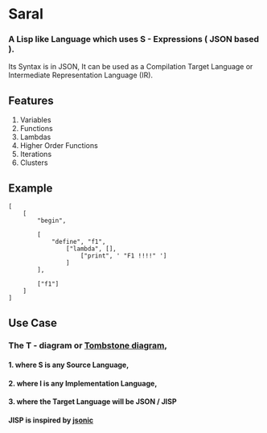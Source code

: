 # Saral
### A Lisp like Language which uses S - Expressions ( JSON based ).
Its Syntax is in JSON, It can be used as a Compilation Target Language or Intermediate Representation Language (IR).

## Features
1. Variables
2. Functions
3. Lambdas
4. Higher Order Functions
5. Iterations
6. Clusters

## Example
```
[
    [
        "begin", 
        
        [
            "define", "f1", 
                ["lambda", [],
                    ["print", ' "F1 !!!!" ']
                ]
        ], 
        
        ["f1"]
    ]
]
```

## Use Case
### The T - diagram or [Tombstone diagram](https://en.wikipedia.org/wiki/Tombstone_diagram),
#### 1. where S is any Source Language,
#### 2. where I is any Implementation Language,
#### 3. where the Target Language will be JSON / JISP

#### JISP is inspired by [jsonic](https://github.com/zaach/jsonic)

